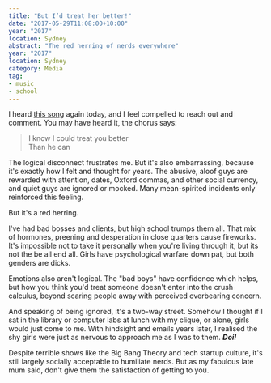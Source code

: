 ```yaml
---
title: "But I’d treat her better!"
date: "2017-05-29T11:08:00+10:00"
year: "2017"
location: Sydney
abstract: "The red herring of nerds everywhere"
year: "2017"
location: Sydney
category: Media
tag:
- music
- school
---
```

I heard [this song] again today, and I feel compelled to reach out and comment. You may have heard it, the chorus says:

> I know I could treat you better  
> Than he can

The logical disconnect frustrates me. But it's also embarrassing, because it's exactly how I felt and thought for years. The abusive, aloof guys are rewarded with attention, dates, Oxford commas, and other social currency, and quiet guys are ignored or mocked. Many mean-spirited incidents only reinforced this feeling.

But it's a red herring.

I've had bad bosses and clients, but high school trumps them all. That mix of hormones, preening and desperation in close quarters cause fireworks. It's impossible not to take it personally when you're living through it, but its not the be all end all. Girls have psychological warfare down pat, but both genders are dicks.

Emotions also aren't logical. The "bad boys" have confidence which helps, but how you think you'd treat someone doesn't enter into the crush calculus, beyond scaring people away with perceived overbearing concern.

And speaking of being ignored, it's a two-way street. Somehow I thought if I sat in the library or computer labs at lunch with my clique, or alone, girls would just come to me. With hindsight and emails years later, I realised the shy girls were just as nervous to approach me as I was to them. ***Doi!***

Despite terrible shows like the Big Bang Theory and tech startup culture, it's still largely socially acceptable to humiliate nerds. But as my fabulous late mum said, don't give them the satisfaction of getting to you.

[this song]: https://en.wikipedia.org/wiki/Treat_You_Better

